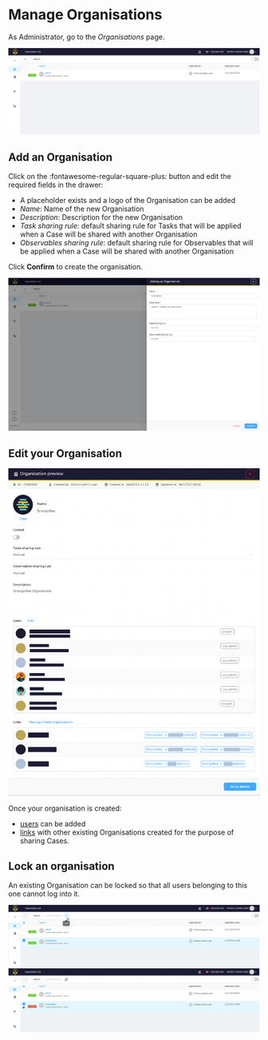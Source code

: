 # Manage Organisations

As Administrator, go to the *Organisations* page.

![](../images/administration-guides/organisations-1.png)

## Add an Organisation

Click on the :fontawesome-regular-square-plus: button and edit the required fields in the drawer: 

* A placeholder exists and a logo of the Organisation can be added
* *Name*: Name of the new Organisation 
* *Description*: Description for the new Organisation
* *Task sharing rule*: default sharing rule for Tasks that will be applied when a Case will be shared with another Organisation
* *Observables sharing rule*: default sharing rule for Observables that will be applied when a Case will be shared with another Organisation

Click **Confirm** to create the organisation. 

![](../images/administration-guides/organisations-2.png)


## Edit your Organisation

![](../images/administration-guides/organisations-3.png)

Once your organisation is created:

* [users](./accounts.md) can be added
* [links](./organisation-links.md) with other existing Organisations created for the purpose of sharing Cases.


## Lock an organisation
An existing Organisation can be locked so that all users belonging to this one cannot log into it.

![](../images/administration-guides/organisations-4.png)